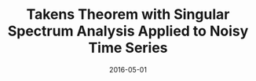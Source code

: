 ---
title: "Takens Theorem with Singular Spectrum Analysis Applied to Noisy Time Series"
collection: publications
permalink: /publication/2016-MastersThesis
date: 2016-05-01
venue: 'Electronic Theses and
Dissertations'
paperurl: '/files/pdf/publications/MastersThesis.pdf'
link: 'https://www.proquest.com/docview/2493135729?pq-origsite=gscholar&fromopenview=true'
citation: 'Torku, Thomas K. 2016. &quot;Takens Theorem with Singular Spectrum Analysis Applied to Noisy Time Series.&quot; <i>Electronic Theses and
Dissertations</i> Paper 3013. https://dc.etsu.edu/etd/3013'
---